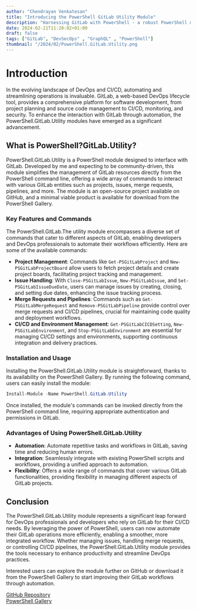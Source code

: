 ```yaml
---
author: "Chendrayan Venkatesan"
title: "Introducing the PowerShell GitLab Utility Module"
description: "Harnessing GitLab with PowerShell - a robust PowerShell module to work with GitLab"
date: 2024-02-21T11:20:02+01:00
draft: false
tags: ["GitLab", "DevSecOps" , "GraphQL" , "PowerShell"]
thumbnail: "/2024/02/PowerShell.GitLab.Utility.png
---
```


# Introduction

In the evolving landscape of DevOps and CI/CD, automating and streamlining operations is invaluable. GitLab, a web-based DevOps lifecycle tool, provides a comprehensive platform for software development, from project planning and source code management to CI/CD, monitoring, and security. To enhance the interaction with GitLab through automation, the PowerShell.GitLab.Utility modules have emerged as a significant advancement.

## What is PowerShell?GitLab.Utility?

PowerShell.GitLab.Utility is a PowerShell module designed to interface with GitLab. Developed by me and expecting to be community-driven, this module simplifies the management of GitLab resources directly from the PowerShell command line, offering a wide array of commands to interact with various GitLab entities such as projects, issues, merge requests, pipelines, and more. The module is an open-source project available on GitHub, and a minimal viable product is available for download from the PowerShell Gallery.

### Key Features and Commands

The PowerShell.GitLab.The utility module encompasses a diverse set of commands that cater to different aspects of GitLab, enabling developers and DevOps professionals to automate their workflows efficiently. Here are some of the available commands:

- **Project Management**: Commands like `Get-PSGitLabProject` and `New-PSGitLabProjectBoard` allow users to fetch project details and create project boards, facilitating project tracking and management.
- **Issue Handling**: With `Close-PSGitLabIssue`, `New-PSGitLabIssue`, and `Set-PSGitLabIssueDueDate`, users can manage issues by creating, closing, and setting due dates, enhancing the issue tracking process.
- **Merge Requests and Pipelines**: Commands such as `Get-PSGitLabMergeRequest` and `Remove-PSGitLabPipeline` provide control over merge requests and CI/CD pipelines, crucial for maintaining code quality and deployment workflows.
- **CI/CD and Environment Management**: `Get-PSGitLabCICDSetting`, `New-PSGitLabEnvironment`, and `Stop-PSGitLabEnvironment` are essential for managing CI/CD settings and environments, supporting continuous integration and delivery practices.

### Installation and Usage

Installing the PowerShell.GitLab.Utility module is straightforward, thanks to its availability on the PowerShell Gallery. By running the following command, users can easily install the module:

```powershell
Install-Module -Name PowerShell.GitLab.Utility
```

Once installed, the module's commands can be invoked directly from the PowerShell command line, requiring appropriate authentication and permissions in GitLab.

### Advantages of Using PowerShell.GitLab.Utility

- **Automation**: Automate repetitive tasks and workflows in GitLab, saving time and reducing human errors.
- **Integration**: Seamlessly integrate with existing PowerShell scripts and workflows, providing a unified approach to automation.
- **Flexibility**: Offers a wide range of commands that cover various GitLab functionalities, providing flexibility in managing different aspects of GitLab projects.

## Conclusion

The PowerShell.GitLab.Utility module represents a significant leap forward for DevOps professionals and developers who rely on GitLab for their CI/CD needs. By leveraging the power of PowerShell, users can now automate their GitLab operations more efficiently, enabling a smoother, more integrated workflow. Whether managing issues, handling merge requests, or controlling CI/CD pipelines, the PowerShell.GitLab.Utility module provides the tools necessary to enhance productivity and streamline DevOps practices.

Interested users can explore the module further on GitHub or download it from the PowerShell Gallery to start improving their GitLab workflows through automation.

[GitHub Repository](https://github.com/ChendrayanV/PowerShell.GitLab.Utility)  
[PowerShell Gallery](https://www.powershellgallery.com/packages/PowerShell.GitLab.Utility/0.0.10)



